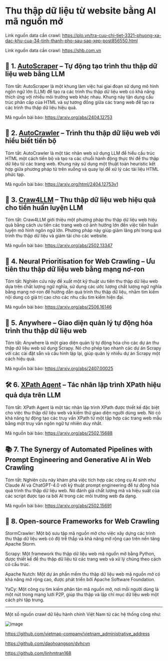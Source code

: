 # Thu thập dữ liệu từ website bằng AI mã nguồn mở

Link nguồn data cần crawl: https://plo.vn/tra-cuu-chi-tiet-3321-phuong-xa-dac-khu-cua-34-tinh-thanh-pho-sau-sap-xep-post856550.html

Link nguồn data cần crawl: https://shb.com.vn

## 🧠 1. [AutoScraper](https://github.com/AutoScraper/AutoScraper) – Tự động tạo trình thu thập dữ liệu web bằng LLM
Tóm tắt: AutoScraper là một khung làm việc hai giai đoạn sử dụng mô hình ngôn ngữ lớn (LLM) để tạo ra các trình thu thập dữ liệu web có khả năng thích ứng với nhiều môi trường web khác nhau. Khung này tận dụng cấu trúc phân cấp của HTML và sự tương đồng giữa các trang web để tạo ra các trình thu thập dữ liệu hiệu quả. 

Mã nguồn bài báo: https://arxiv.org/abs/2404.12753

## 🤖 2. [AutoCrawler](https://arxiv.org/html/2404.12753v1) – Trình thu thập dữ liệu web với hiểu biết tiến bộ
Tóm tắt: AutoCrawler là một tác nhân web sử dụng LLM để hiểu cấu trúc HTML một cách tiến bộ và tạo ra các chuỗi hành động thực thi để thu thập dữ liệu từ các trang web. Khung này sử dụng một thuật toán heuristic kết hợp giữa phương pháp từ trên xuống và quay lại để xử lý các tài liệu HTML phức tạp. 

Mã nguồn bài báo: https://arxiv.org/html/2404.12753v1

## 🧭 3. [Craw4LLM](https://github.com/cxcscmu/Craw4LLM) – Thu thập dữ liệu web hiệu quả cho tiền huấn luyện LLM
Tóm tắt: Craw4LLM giới thiệu một phương pháp thu thập dữ liệu web hiệu quả bằng cách ưu tiên các trang web có ảnh hưởng lớn đến việc tiền huấn luyện mô hình ngôn ngữ lớn. Phương pháp này giúp giảm lãng phí trong quá trình thu thập dữ liệu và giảm tải cho các website. 

Mã nguồn bài báo: https://arxiv.org/abs/2502.13347

## 🧠 4. Neural Prioritisation for Web Crawling – Ưu tiên thu thập dữ liệu web bằng mạng nơ-ron
Tóm tắt: Nghiên cứu này đề xuất một kỹ thuật ưu tiên thu thập dữ liệu web dựa trên chất lượng ngữ nghĩa, sử dụng các ước lượng chất lượng ngữ nghĩa bằng mạng nơ-ron để hướng dẫn quá trình thu thập dữ liệu, nhằm tìm kiếm nội dung có giá trị cao cho các nhu cầu tìm kiếm hiện đại. 

Mã nguồn bài báo: https://arxiv.org/abs/2506.16146

## 🧰 5. Anywhere – Giao diện quản lý tự động hóa trình thu thập dữ liệu web
Tóm tắt: Anywhere là một giao diện quản lý tự động hóa cho các dự án thu thập dữ liệu web sử dụng Scrapy. Nó cho phép tạo nhanh các dự án Scrapy với các cài đặt sẵn và cấu hình lặp lại, giúp quản lý nhiều dự án Scrapy một cách hiệu quả. 

Mã nguồn bài báo: https://arxiv.org/abs/2407.00025

## 🛠️ 6. [XPath Agent](https://github.com/eavae/feilian) – Tác nhân lập trình XPath hiệu quả dựa trên LLM
Tóm tắt: XPath Agent là một tác nhân lập trình XPath được thiết kế đặc biệt cho việc thu thập dữ liệu web và kiểm thử giao diện người dùng web. Nó có khả năng tự động tạo các truy vấn XPath từ một tập hợp các trang web mẫu bằng một truy vấn ngôn ngữ tự nhiên duy nhất.

Mã nguồn bài báo: https://arxiv.org/abs/2502.15688

## 📚 7. The Synergy of Automated Pipelines with Prompt Engineering and Generative AI in Web Crawling
Tóm tắt: Nghiên cứu này khám phá việc tích hợp các công cụ AI sinh như Claude AI và ChatGPT-4.0 với kỹ thuật prompt engineering để tự động hóa quá trình thu thập dữ liệu web. Nó đánh giá chất lượng mã và hiệu suất của các script được tạo ra bởi AI trong các môi trường web đa dạng. 

Mã nguồn bài báo: https://arxiv.org/abs/2502.15691

## 🧩 8. Open-source Frameworks for Web Crawling
StormCrawler: Một bộ sưu tập mã nguồn mở cho việc xây dựng các trình thu thập dữ liệu web có độ trễ thấp và khả năng mở rộng cao trên nền tảng Apache Storm. 

Scrapy: Một framework thu thập dữ liệu web mã nguồn mở bằng Python, được thiết kế để thu thập dữ liệu từ các trang web và xử lý chúng theo cách có cấu trúc. 

Apache Nutch: Một dự án phần mềm thu thập dữ liệu web mã nguồn mở có khả năng mở rộng cao, được phát triển bởi Apache Software Foundation. 

YaCy: Một công cụ tìm kiếm phân tán mã nguồn mở, nơi mỗi người dùng là một nút trong mạng lưới P2P, giúp thu thập và lập chỉ mục dữ liệu web một cách phi tập trung. 

---
Một số nguồn crawl dữ liệu hành chính Việt Nam từ các hệ thống công như:

![image](https://github.com/user-attachments/assets/5b932c42-0579-44b9-9839-80ee2db1e6b1)

https://github.com/vietmap-company/vietnam_administrative_address

https://github.com/daohoangson/dvhcvn

https://github.com/linhmtran168

